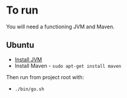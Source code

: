 # To run

You will need a functioning JVM and Maven.

## Ubuntu

* [Install JVM](https://docs.aws.amazon.com/corretto/latest/corretto-21-ug/generic-linux-install.html)
* Install Maven - `sudo apt-get install maven`

Then run from project root with:

* `./bin/go.sh`
